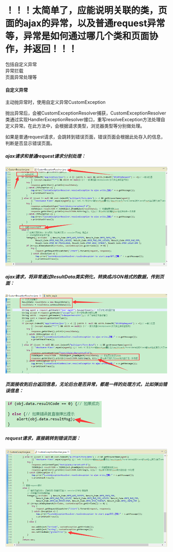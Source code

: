 # ！！！太简单了，应能说明关联的类，页面的ajax的异常，以及普通request异常等，异常是如何通过哪几个类和页面协作，并返回！！！

包括自定义异常  
异常拦载  
页面异常处理等

#### 自定义异常

主动抛异常时，使用自定义异常CustomException

抛出异常后，会被CustomExceptionResolver捕获，CustomExceptionResolver类通过实现HandlerExceptionResolver接口，重写resolveException方法处理自定义异常。在此方法中，会根据请求类型，浏览器类型等分别做处理。

如果是普通request请求，会跳转到错误页面，错误页面会根据此处存入的信息，判断是否显示错误页面。

##### ajax请求和普通request请求分别处理：

![](/assets/CustomException1.png)

##### ajax请求，将异常通过ResultData类实例化，转换成JSON格式的数据，传到页面：

![](/assets/CustomException3.png)

##### 页面接收到后台返回信息，无论后台是否异常，都是一样的处理方式，比如弹出错误信息：

![](/assets/CustomException4.png)

##### request请求，直接跳转到错误页面：

![](/assets/CustomException2.png)

